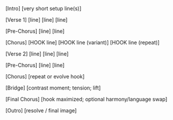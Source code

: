 [Intro]
[very short setup line(s)]

[Verse 1]
[line]
[line]
[line]

[Pre-Chorus]
[line]
[line]

[Chorus]
[HOOK line]
[HOOK line (variant)]
[HOOK line (repeat)]

[Verse 2]
[line]
[line]
[line]

[Pre-Chorus]
[line]
[line]

[Chorus]
[repeat or evolve hook]

[Bridge]
[contrast moment; tension; lift]

[Final Chorus]
[hook maximized; optional harmony/language swap]

[Outro]
[resolve / final image]
